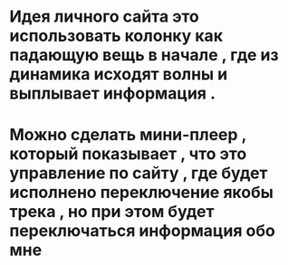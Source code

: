 # Идея личного сайта это использовать колонку как падающую вещь в начале , где из динамика исходят волны и выплывает информация .
# Можно сделать мини-плеер , который показывает , что это управление по сайту , где будет исполнено переключение якобы трека , но при этом будет переключаться информация обо мне 